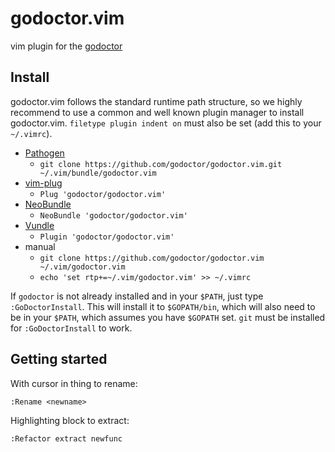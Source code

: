 # godoctor.vim

vim plugin for the [godoctor](https://github.com/godoctor/godoctor)

## Install

godoctor.vim follows the standard runtime path structure, so we highly recommend to use
a common and well known plugin manager to install godoctor.vim. `filetype plugin
indent on` must also be set (add this to your `~/.vimrc`).

* [Pathogen](https://github.com/tpope/vim-pathogen)
  * `git clone https://github.com/godoctor/godoctor.vim.git ~/.vim/bundle/godoctor.vim`
* [vim-plug](https://github.com/junegunn/vim-plug)
  * `Plug 'godoctor/godoctor.vim'`
* [NeoBundle](https://github.com/Shougo/neobundle.vim)
  * `NeoBundle 'godoctor/godoctor.vim'`
* [Vundle](https://github.com/gmarik/vundle)
  * `Plugin 'godoctor/godoctor.vim'`
* manual
  * `git clone https://github.com/godoctor/godoctor.vim ~/.vim/godoctor.vim`
  * `echo 'set rtp+=~/.vim/godoctor.vim' >> ~/.vimrc`

If `godoctor` is not already installed and in your `$PATH`, just type
`:GoDoctorInstall`. This will install it to `$GOPATH/bin`, which will also need
to be in your `$PATH`, which assumes you have `$GOPATH` set.
`git` must be installed for `:GoDoctorInstall` to work.

## Getting started

With cursor in thing to rename:

`:Rename <newname>`

Highlighting block to extract:

`:Refactor extract newfunc`

<!-- TODO mo betta docs -->
